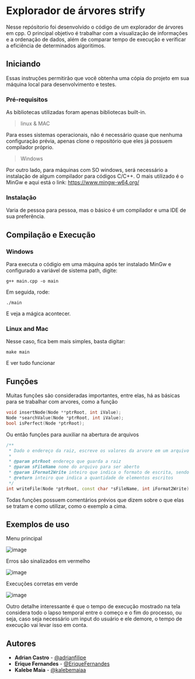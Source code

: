 # Explorador de árvores strify

Nesse repósitorio foi desenvolvido o código de um explorador de árvores em cpp. O principal objetivo é trabalhar com a visualização
de informações e a ordenação de dados, além de comparar tempo de execução e verificar a eficiência de determinados algoritimos. 

## Iniciando

Essas instruções permitirão que você obtenha uma cópia do projeto em sua máquina local para desenvolvimento e testes.

### Pré-requisitos

As bibliotecas utilizadas foram apenas bibliotecas built-in.

> linux & MAC

Para esses sistemas operacionais, não é necessário quase que nenhuma configuração prévia, apenas clone o repositório que eles já possuem compilador próprio.

> Windows

Por outro lado, para máquinas com SO windows, será necessário a instalação de algum compilador para códigos C/C++. O mais utilizado é o MinGw e aqui está o link: https://www.mingw-w64.org/

### Instalação

Varia de pessoa para pessoa, mas o básico é um compilador e uma IDE de sua preferência.


## Compilação e Execução 

### Windows

Para executa o códigio em uma máquina após ter instalado MinGw e configurado a variável de sistema path, digite:

```
g++ main.cpp -o main
```

Em seguida, rode:

```
./main
```

E veja a mágica acontecer.

### Linux and Mac

Nesse caso, fica bem mais simples, basta digitar:

```
make main
```

E ver tudo funcionar

## Funções

Muitas funções são consideradas importantes, entre elas, há as básicas para se trabalhar com arvores, como a função 
```cpp 
void insertNode(Node **ptrRoot, int iValue);
Node *searchValue(Node *ptrRoot, int iValue);
bool isPerfect(Node *ptrRoot);
```
Ou então funções para auxiliar na abertura de arquivos 
```cpp
/**
 * Dado o endereço da raiz, escreve os valores da arvore em um arquivo in order
 * 
 * @param ptrRoot endereço que guarda a raiz
 * @param sFileName nome do arquivo para ser aberto
 * @param iFormat2Write inteiro que indica o formato de escrita, sendo 0(in order) ou 1(complete)
 * @return inteiro que indica a quantidade de elementos escritos
 */
int writeFile(Node *ptrRoot, const char *sFileName, int iFormat2Write)
```
Todas funções possuem comentários prévios que dizem sobre o que elas se tratam e como utilizar, como o exemplo a cima.

## Exemplos de uso

Menu principal 

![image](https://github.com/kalebemaiaa/DS-heap/assets/81570326/f305522d-c94b-4c55-87c9-9a9de1eed7b7)

Erros são sinalizados em vermelho

![image](https://github.com/kalebemaiaa/DS-heap/assets/81570326/15f2d3a8-2661-4604-8212-a7278be0abb8)

Execuções corretas em verde

![image](https://github.com/kalebemaiaa/DS-heap/assets/81570326/3556bab8-9321-4662-a869-ed97f6cd98cd)

Outro detalhe interessante é que o tempo de execução mostrado na tela considera todo o lapso temporal entre o começo e o fim do processo, ou seja, caso seja necessário um
input do usuário e ele demore, o tempo de execução vai levar isso em conta.

## Autores

* **Adrian Castro** - [@adrianfilipe](https://github.com/adrianfilipe)
* **Erique Fernandes** - [@EriqueFernandes](https://github.com/EriqueFernandes)
* **Kalebe Maia** - [@kalebemaiaa](https://github.com/kalebemaiaa)
